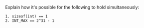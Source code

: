 Explain how it's possible for the following to hold simultaneously:

```
1. sizeof(int) == 1
2. INT_MAX == 2^31 - 1
```
